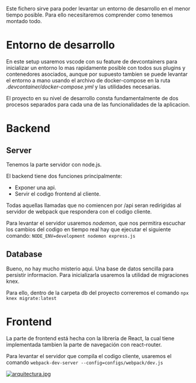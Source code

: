 Este fichero sirve para poder levantar un entorno de desarrollo en el menor tiempo posible.
Para ello necesitaremos comprender como tenemos montado todo.

# Entorno de desarrollo
En este setup usaremos vscode con su feature de devcontainers para inicializar un entorno lo mas rapidamente posible con todos sus plugins y contenedores asociados, aunque por supuesto tambien se puede levantar el entorno a mano usando el archivo de docker-compose en la ruta _.devcontainer/docker-compose.yml_ y las utilidades necesarias.

El proyecto en su nivel de desarrollo consta fundamentalmente de dos procesos separados para cada una de las funcionalidades de la aplicacion.

# Backend
## Server
Tenemos la parte servidor con node.js.

El backend tiene dos funciones principalmente:

- Exponer una api.
- Servir el codigo frontend al cliente.

Todas aquellas llamadas que no comiencen por /api seran redirigidas al servidor de webpack que respondera con el codigo cliente.

Para levantar el servidor usaremos _nodemon_, que nos permitira escuchar los cambios del codigo en tiempo real hay que ejecutar el siguiente comando:
```NODE_ENV=development nodemon express.js```
## Database
Bueno, no hay mucho misterio aqui. Una base de datos sencilla para persistir informacion.
Para inicializarla usaremos la utilidad de migraciones knex.

Para ello, dentro de la carpeta db del proyecto correremos el comando ```npx knex migrate:latest```

# Frontend
La parte de frontend está hecha con la librería de React, la cual tiene implementada tambien la parte de navegación con react-router.

Para levantar el servidor que compila el codigo cliente, usaremos el comando ```webpack-dev-server --config=configs/webpack/dev.js``` 

[![arquitectura.jpg](https://i.postimg.cc/85QTKRMZ/arquitectura.jpg)](https://postimg.cc/GBK09sMD)
